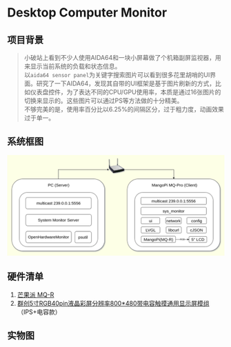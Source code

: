 # Desktop Computer Monitor
## 项目背景
> 小破站上看到不少人使用AIDA64和一块小屏幕做了个机箱副屏监视器，用来显示当前系统的负载和状态信息。  
以`aida64 sensor panel`为关键字搜索图片可以看到很多花里胡哨的UI界面。研究了一下AIDA64，发现其自带的UI框架是基于图片刷新的方式，比如仪表盘控件，为了表达不同的CPU/GPU使用率，本质是通过16张图片的切换来显示的。这些图片可以通过PS等方法做的十分精美。  
不够完美的是，使用率百分比以6.25%的间隔区分，过于粗力度，动画效果过于单一。

## 系统框图
![pic](res/diagram.png)

## 硬件清单
1. [芒果派 MQ-R][1]
2. [群创5寸RGB40pin液晶彩屏分辨率800*480带电容触摸通用显示屏模组][2] （IPS+电容款）

[1]:https://mangopi.org/mqr
[2]:https://item.taobao.com/item.htm?spm=a1z09.2.0.0.4e1b2e8dejF06Z&id=644931601805&_u=e4jn04q6cd6

## 实物图

